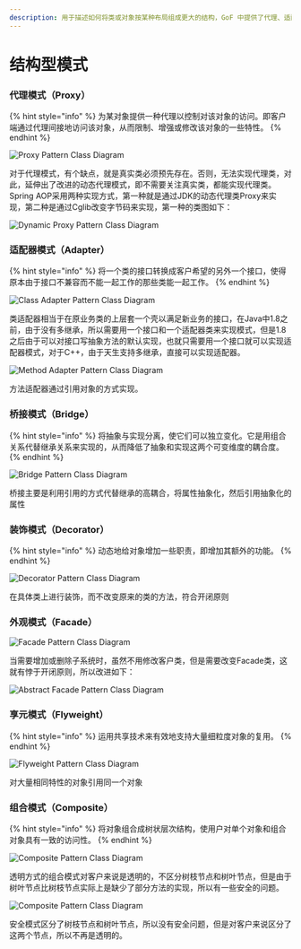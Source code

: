 ```yaml
---
description: 用于描述如何将类或对象按某种布局组成更大的结构，GoF 中提供了代理、适配器、桥接、装饰、外观、享元、组合等 7 种结构型模式。
---
```


# 结构型模式

### 代理模式（Proxy）

{% hint style="info" %}
为某对象提供一种代理以控制对该对象的访问。即客户端通过代理间接地访问该对象，从而限制、增强或修改该对象的一些特性。
{% endhint %}

![Proxy Pattern Class Diagram](../../.gitbook/assets/image%20%2810%29.png)

对于代理模式，有个缺点，就是真实类必须预先存在。否则，无法实现代理类，对此，延伸出了改进的动态代理模式，即不需要关注真实类，都能实现代理类。Spring AOP采用两种实现方式，第一种就是通过JDK的动态代理类Proxy来实现，第二种是通过Cglib改变字节码来实现，第一种的类图如下：

![Dynamic Proxy Pattern Class Diagram](../../.gitbook/assets/image%20%289%29.png)

### 

### 适配器模式（Adapter）

{% hint style="info" %}
将一个类的接口转换成客户希望的另外一个接口，使得原本由于接口不兼容而不能一起工作的那些类能一起工作。
{% endhint %}

![Class Adapter Pattern Class Diagram](../../.gitbook/assets/image%20%282%29.png)

类适配器相当于在原业务类的上层套一个壳以满足新业务的接口，在Java中1.8之前，由于没有多继承，所以需要用一个接口和一个适配器类来实现模式，但是1.8之后由于可以对接口写抽象方法的默认实现，也就只需要用一个接口就可以实现适配器模式，对于C++，由于天生支持多继承，直接可以实现适配器。

![Method Adapter Pattern Class Diagram](../../.gitbook/assets/image%20%285%29.png)

方法适配器通过引用对象的方式实现。

### 

### 桥接模式（Bridge）

{% hint style="info" %}
将抽象与实现分离，使它们可以独立变化。它是用组合关系代替继承关系来实现的，从而降低了抽象和实现这两个可变维度的耦合度。
{% endhint %}

![Bridge Pattern Class Diagram](../../.gitbook/assets/image%20%2815%29.png)

桥接主要是利用引用的方式代替继承的高耦合，将属性抽象化，然后引用抽象化的属性



### 装饰模式（Decorator）

{% hint style="info" %}
动态地给对象增加一些职责，即增加其额外的功能。
{% endhint %}

![Decorator Pattern Class Diagram](../../.gitbook/assets/image%20%2819%29.png)

在具体类上进行装饰，而不改变原来的类的方法，符合开闭原则



### 外观模式（Facade）

![Facade Pattern Class Diagram](../../.gitbook/assets/image%20%2812%29.png)

当需要增加或删除子系统时，虽然不用修改客户类，但是需要改变Facade类，这就有悖于开闭原则，所以改进如下：

![Abstract Facade Pattern Class Diagram](../../.gitbook/assets/image%20%2822%29.png)



### 享元模式（Flyweight）

{% hint style="info" %}
运用共享技术来有效地支持大量细粒度对象的复用。
{% endhint %}

![Flyweight Pattern Class Diagram](../../.gitbook/assets/image%20%287%29.png)

对大量相同特性的对象引用同一个对象



### 组合模式（Composite）

{% hint style="info" %}
将对象组合成树状层次结构，使用户对单个对象和组合对象具有一致的访问性。
{% endhint %}

![Composite Pattern Class Diagram](../../.gitbook/assets/image%20%2818%29.png)

透明方式的组合模式对客户来说是透明的，不区分树枝节点和树叶节点，但是由于树叶节点比树枝节点实际上是缺少了部分方法的实现，所以有一些安全的问题。

![Composite Pattern Class Diagram](../../.gitbook/assets/image%20%2814%29.png)

安全模式区分了树枝节点和树叶节点，所以没有安全问题，但是对客户来说区分了这两个节点，所以不再是透明的。



